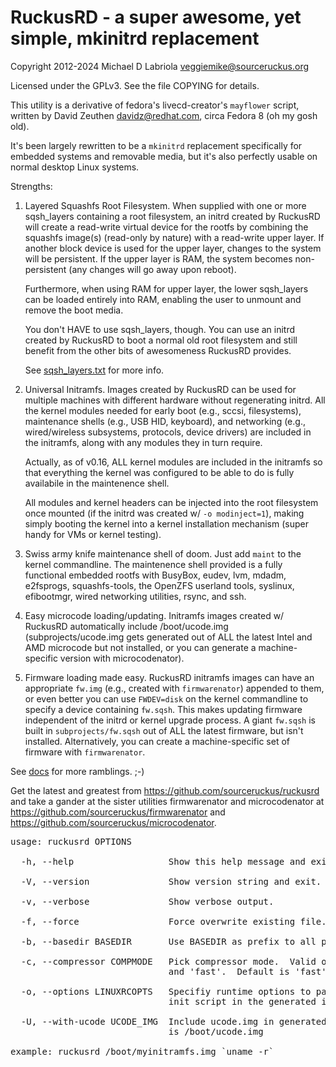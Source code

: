 RuckusRD - a super awesome, yet simple, mkinitrd replacement
============================================================

Copyright 2012-2024 Michael D Labriola <veggiemike@sourceruckus.org>

Licensed under the GPLv3. See the file COPYING for details. 

This utility is a derivative of fedora's livecd-creator's `mayflower` script,
written by David Zeuthen <davidz@redhat.com>, circa Fedora 8 (oh my gosh old).

It's been largely rewritten to be a `mkinitrd` replacement specifically for
embedded systems and removable media, but it's also perfectly usable on normal
desktop Linux systems.


Strengths:

 1.  Layered Squashfs Root Filesystem.  When supplied with one or more
     sqsh_layers containing a root filesystem, an initrd created by RuckusRD
     will create a read-write virtual device for the rootfs by combining the
     squashfs image(s) (read-only by nature) with a read-write upper layer.  If
     another block device is used for the upper layer, changes to the system
     will be persistent.  If the upper layer is RAM, the system becomes
     non-persistent (any changes will go away upon reboot).
     
     Furthermore, when using RAM for upper layer, the lower sqsh_layers can be
     loaded entirely into RAM, enabling the user to unmount and remove the boot
     media.

     You don't HAVE to use sqsh_layers, though.  You can use an initrd created
     by RuckusRD to boot a normal old root filesystem and still benefit from
     the other bits of awesomeness RuckusRD provides.

     See [sqsh_layers.txt](docs/sqsh_layers.txt) for more info.

 2.  Universal Initramfs.  Images created by RuckusRD can be used for multiple
     machines with different hardware without regenerating initrd.  All the
     kernel modules needed for early boot (e.g., sccsi, filesystems),
     maintenance shells (e.g., USB HID, keyboard), and networking (e.g.,
     wired/wireless subsystems, protocols, device drivers) are included in the
     initramfs, along with any modules they in turn require.

     Actually, as of v0.16, ALL kernel modules are included in the initramfs so
     that everything the kernel was configured to be able to do is fully
     availabile in the maintenence shell.

     All modules and kernel headers can be injected into the root filesystem
     once mounted (if the initrd was created w/ `-o modinject=1`), making
     simply booting the kernel into a kernel installation mechanism (super
     handy for VMs or kernel testing).

 3.  Swiss army knife maintenance shell of doom.  Just add `maint` to the
     kernel commandline.  The maintenence shell provided is a fully functional
     embedded rootfs with BusyBox, eudev, lvm, mdadm, e2fsprogs,
     squashfs-tools, the OpenZFS userland tools, syslinux, efibootmgr, wired
     networking utilities, rsync, and ssh.

 4.  Easy microcode loading/updating.  Initramfs images created w/ RuckusRD
     automatically include /boot/ucode.img (subprojects/ucode.img gets
     generated out of ALL the latest Intel and AMD microcode but not installed,
     or you can generate a machine-specific version with microcodenator).

 5.  Firmware loading made easy.  RuckusRD initramfs images can have an
     appropriate `fw.img` (e.g., created with `firmwarenator`) appended to them, or
     even better you can use `FWDEV=disk` on the kernel commandline to specify a
     device containing `fw.sqsh`.  This makes updating firmware independent of
     the initrd or kernel upgrade process.  A giant `fw.sqsh` is built in
     `subprojects/fw.sqsh` out of ALL the latest firmware, but isn't installed.
     Alternatively, you can create a machine-specific set of firmware with
     `firmwarenator`.

See [docs](docs/) for more ramblings.  ;-)

Get the latest and greatest from https://github.com/sourceruckus/ruckusrd and
take a gander at the sister utilities firmwarenator and microcodenator at
https://github.com/sourceruckus/firmwarenator and
https://github.com/sourceruckus/microcodenator.

<pre>
usage: ruckusrd OPTIONS <out-initrd-image> <kernel-version>

  -h, --help                  Show this help message and exit.

  -V, --version               Show version string and exit.

  -v, --verbose               Show verbose output.

  -f, --force                 Force overwrite existing file.

  -b, --basedir BASEDIR       Use BASEDIR as prefix to all paths.

  -c, --compressor COMPMODE   Pick compressor mode.  Valid options are 'best'
                              and 'fast'.  Default is 'fast'.

  -o, --options LINUXRCOPTS   Specifiy runtime options to pass to the linuxrc
                              init script in the generated initramfs.

  -U, --with-ucode UCODE_IMG  Include ucode.img in generated initramfs.  Default
                              is /boot/ucode.img

example: ruckusrd /boot/myinitramfs.img `uname -r`
</pre>
